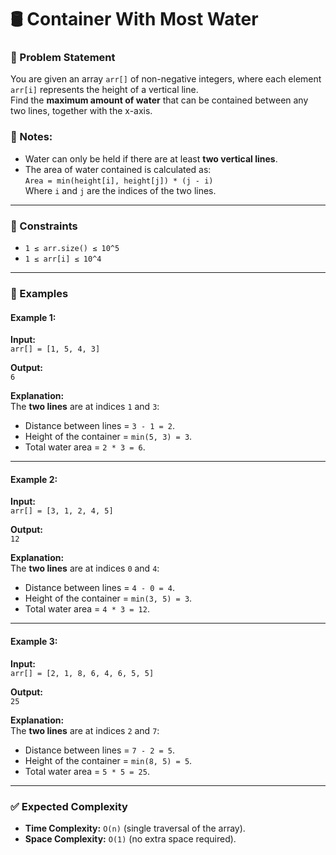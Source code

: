 # 🛢️ Container With Most Water

### 📝 Problem Statement

You are given an array `arr[]` of non-negative integers, where each element `arr[i]` represents the height of a vertical line.  
Find the **maximum amount of water** that can be contained between any two lines, together with the x-axis.

### 📌 Notes:

- Water can only be held if there are at least **two vertical lines**.
- The area of water contained is calculated as:  
  `Area = min(height[i], height[j]) * (j - i)`  
  Where `i` and `j` are the indices of the two lines.

---

### 🔑 Constraints

- `1 ≤ arr.size() ≤ 10^5`
- `1 ≤ arr[i] ≤ 10^4`

---

### 🧩 Examples

#### Example 1:

**Input:**  
`arr[] = [1, 5, 4, 3]`

**Output:**  
`6`

**Explanation:**  
The **two lines** are at indices `1` and `3`:

- Distance between lines = `3 - 1 = 2`.
- Height of the container = `min(5, 3) = 3`.
- Total water area = `2 * 3 = 6`.

---

#### Example 2:

**Input:**  
`arr[] = [3, 1, 2, 4, 5]`

**Output:**  
`12`

**Explanation:**  
The **two lines** are at indices `0` and `4`:

- Distance between lines = `4 - 0 = 4`.
- Height of the container = `min(3, 5) = 3`.
- Total water area = `4 * 3 = 12`.

---

#### Example 3:

**Input:**  
`arr[] = [2, 1, 8, 6, 4, 6, 5, 5]`

**Output:**  
`25`

**Explanation:**  
The **two lines** are at indices `2` and `7`:

- Distance between lines = `7 - 2 = 5`.
- Height of the container = `min(8, 5) = 5`.
- Total water area = `5 * 5 = 25`.

---

### ✅ Expected Complexity

- **Time Complexity:** `O(n)` (single traversal of the array).
- **Space Complexity:** `O(1)` (no extra space required).
